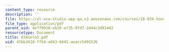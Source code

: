 ```yaml
---
content_type: resource
description: ''
file: https://ol-ocw-studio-app-qa.s3.amazonaws.com/courses/18-034-honors-differential-equations-spring-2004/4fbb3418ff54a0436641aeacc5491536_034soln5.pdf
file_type: application/pdf
parent_uid: 4e7f9918-eb20-ef35-9fd7-2d44c3d91442
resourcetype: Document
title: 034soln5.pdf
uid: 4fbb3418-ff54-a043-6641-aeacc5491536
---
```

